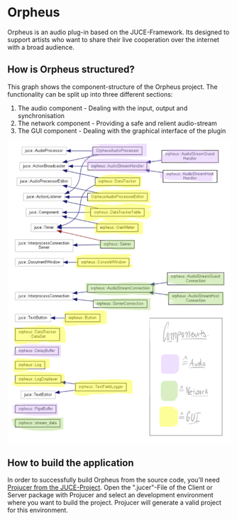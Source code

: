 # Orpheus
Orpheus is an audio plug-in based on the JUCE-Framework. Its designed to support artists who want to share their live cooperation over the internet with a broad audience.

## How is Orpheus structured?

This graph shows the component-structure of the Orpheus project.
The functionality can be split up into three different sections:
  1. The audio component - Dealing with the input, output and synchronisation
  2. The network component - Providing a safe and relient audio-stream
  3. The GUI component - Dealing with the graphical interface of the plugin

![alt text](https://github.com/chrigervi/Orpheus/blob/master/AdditionalResources/orpheus-components-graph.png?raw=true)

## How to build the application

In order to successfully build Orpheus from the source code, you'll need [Projucer from the JUCE-Project](https://juce.com/discover/projucer). Open the ".jucer"-File of the Client or Server package with Projucer and select an development environment where you want to build the project. Projucer will generate a valid project for this environment. 
